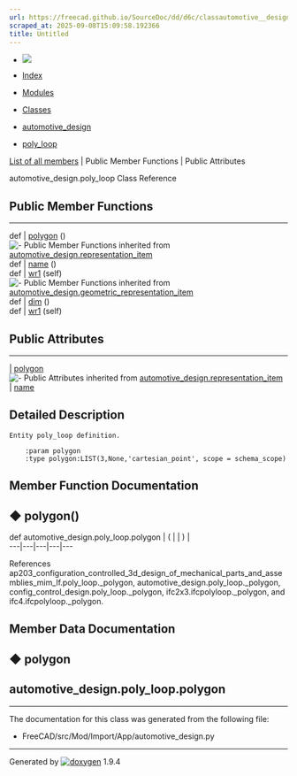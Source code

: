 ```yaml
---
url: https://freecad.github.io/SourceDoc/dd/d6c/classautomotive__design_1_1poly__loop.html
scraped_at: 2025-09-08T15:09:58.192366
title: Untitled
---
```


  * [ ![](https://www.freecad.org/svg/logo-freecad.svg) ](https://freecadweb.org "FreeCAD")
  * [Index](../../index.html "Index")
  * [Modules](../../modules.html "Modules list")
  * [Classes](../../annotated.html "Annotated list")

  * [automotive_design](../../d4/ddf/namespaceautomotive__design.html)
  * [poly_loop](../../dd/d6c/classautomotive__design_1_1poly__loop.html)

[List of all members](../../de/d75/classautomotive__design_1_1poly__loop-members.html) | Public Member Functions | Public Attributes

automotive_design.poly_loop Class Reference

##  Public Member Functions  
  
---  
def | [polygon](../../dd/d6c/classautomotive__design_1_1poly__loop.html#a774f35079ee6dae59f6617864fac83e7) ()  
![-](../../closed.png) Public Member Functions inherited from
[automotive_design.representation_item](../../d3/d20/classautomotive__design_1_1representation__item.html)  
def | [name](../../d3/d20/classautomotive__design_1_1representation__item.html#a33b5812d92aa0d107b4fd4274c17b9d9) ()  
def | [wr1](../../d3/d20/classautomotive__design_1_1representation__item.html#af350c19fc5e5763d4991494a99d979ed) (self)  
![-](../../closed.png) Public Member Functions inherited from
[automotive_design.geometric_representation_item](../../de/d5e/classautomotive__design_1_1geometric__representation__item.html)  
def | [dim](../../de/d5e/classautomotive__design_1_1geometric__representation__item.html#aef245618450610e88788dcaea46ad742) ()  
def | [wr1](../../de/d5e/classautomotive__design_1_1geometric__representation__item.html#a9677d2be5fc5c7c8ccb6819380198bbc) (self)  
  
##  Public Attributes  
  
---  
|
[polygon](../../dd/d6c/classautomotive__design_1_1poly__loop.html#a51354a58afde1bfe8b713deaf2df8ae3)  
![-](../../closed.png) Public Attributes inherited from
[automotive_design.representation_item](../../d3/d20/classautomotive__design_1_1representation__item.html)  
|
[name](../../d3/d20/classautomotive__design_1_1representation__item.html#a3d48fe912053adaf5f187b606fa81c87)  
  
## Detailed Description

    
    
    Entity poly_loop definition.
    
        :param polygon
        :type polygon:LIST(3,None,'cartesian_point', scope = schema_scope)

## Member Function Documentation

## ◆ polygon()

def automotive_design.poly_loop.polygon  | ( | | ) |   
---|---|---|---|---  
  
References
ap203_configuration_controlled_3d_design_of_mechanical_parts_and_assemblies_mim_lf.poly_loop._polygon,
automotive_design.poly_loop._polygon,
config_control_design.poly_loop._polygon, ifc2x3.ifcpolyloop._polygon, and
ifc4.ifcpolyloop._polygon.

## Member Data Documentation

## ◆ polygon

automotive_design.poly_loop.polygon  
---  
  
* * *

The documentation for this class was generated from the following file:

  * FreeCAD/src/Mod/Import/App/automotive_design.py

* * *

Generated by
[![doxygen](../../doxygen.svg)](https://www.doxygen.org/index.html) 1.9.4

